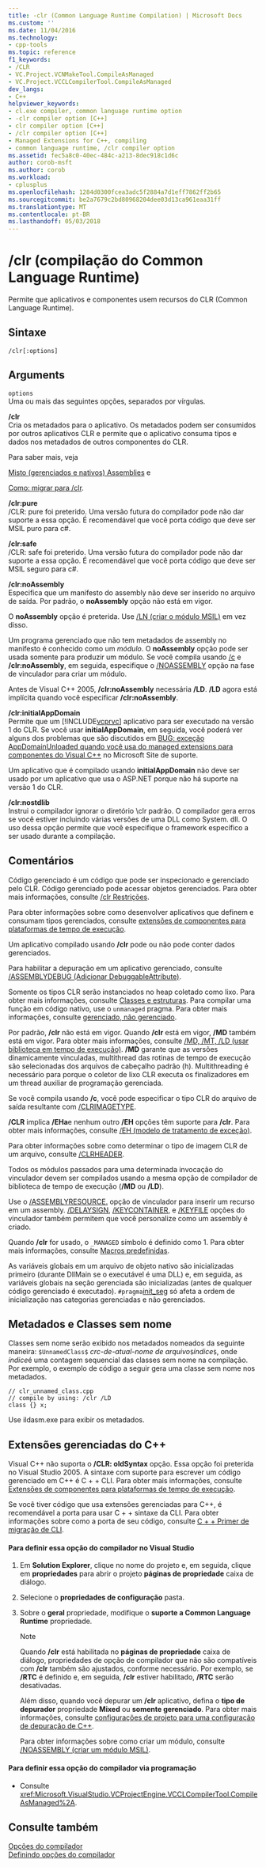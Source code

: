 ```yaml
---
title: -clr (Common Language Runtime Compilation) | Microsoft Docs
ms.custom: ''
ms.date: 11/04/2016
ms.technology:
- cpp-tools
ms.topic: reference
f1_keywords:
- /CLR
- VC.Project.VCNMakeTool.CompileAsManaged
- VC.Project.VCCLCompilerTool.CompileAsManaged
dev_langs:
- C++
helpviewer_keywords:
- cl.exe compiler, common language runtime option
- -clr compiler option [C++]
- clr compiler option [C++]
- /clr compiler option [C++]
- Managed Extensions for C++, compiling
- common language runtime, /clr compiler option
ms.assetid: fec5a8c0-40ec-484c-a213-8dec918c1d6c
author: corob-msft
ms.author: corob
ms.workload:
- cplusplus
ms.openlocfilehash: 1284d0300fcea3adc5f2884a7d1eff7862ff2b65
ms.sourcegitcommit: be2a7679c2bd80968204dee03d13ca961eaa31ff
ms.translationtype: MT
ms.contentlocale: pt-BR
ms.lasthandoff: 05/03/2018
---
```

# <a name="clr-common-language-runtime-compilation"></a>/clr (compilação do Common Language Runtime)
Permite que aplicativos e componentes usem recursos do CLR (Common Language Runtime).  
  
## <a name="syntax"></a>Sintaxe  
  
```  
/clr[:options]  
```  
  
## <a name="arguments"></a>Arguments  
 `options`  
 Uma ou mais das seguintes opções, separados por vírgulas.  
  
 **/clr**  
 Cria os metadados para o aplicativo. Os metadados podem ser consumidos por outros aplicativos CLR e permite que o aplicativo consuma tipos e dados nos metadados de outros componentes do CLR.  
  
 Para saber mais, veja  
  
 [Misto (gerenciados e nativos) Assemblies](../../dotnet/mixed-native-and-managed-assemblies.md) e  
  
 [Como: migrar para /clr](../../dotnet/how-to-migrate-to-clr.md).  
  
 **/clr:pure**  
 /CLR: pure foi preterido. Uma versão futura do compilador pode não dar suporte a essa opção. É recomendável que você porta código que deve ser MSIL puro para c#.  
  
 **/clr:safe**  
 /CLR: safe foi preterido. Uma versão futura do compilador pode não dar suporte a essa opção. É recomendável que você porta código que deve ser MSIL seguro para c#. 
  
 **/clr:noAssembly**  
 Especifica que um manifesto do assembly não deve ser inserido no arquivo de saída. Por padrão, o **noAssembly** opção não está em vigor.  
  
 O **noAssembly** opção é preterida. Use [/LN (criar o módulo MSIL)](../../build/reference/ln-create-msil-module.md) em vez disso.  
  
 Um programa gerenciado que não tem metadados de assembly no manifesto é conhecido como um *módulo*. O **noAssembly** opção pode ser usada somente para produzir um módulo. Se você compila usando [/c](../../build/reference/c-compile-without-linking.md) e **/clr:noAssembly**, em seguida, especifique o [/NOASSEMBLY](../../build/reference/noassembly-create-a-msil-module.md) opção na fase de vinculador para criar um módulo.  
  
 Antes de Visual C++ 2005, **/clr:noAssembly** necessária **/LD**. **/LD** agora está implícita quando você especificar **/clr:noAssembly**.  
  
 **/clr:initialAppDomain**  
 Permite que um [!INCLUDE[vcprvc](../../build/includes/vcprvc_md.md)] aplicativo para ser executado na versão 1 do CLR. Se você usar **initialAppDomain**, em seguida, você poderá ver alguns dos problemas que são discutidos em [BUG: exceção AppDomainUnloaded quando você usa do managed extensions para componentes do Visual C++](http://go.microsoft.com/fwlink/p/?linkid=169465) no Microsoft Site de suporte.  
  
 Um aplicativo que é compilado usando **initialAppDomain** não deve ser usado por um aplicativo que usa o ASP.NET porque não há suporte na versão 1 do CLR.  
  
 **/clr:nostdlib**  
 Instrui o compilador ignorar o diretório \clr padrão. O compilador gera erros se você estiver incluindo várias versões de uma DLL como System. dll. O uso dessa opção permite que você especifique o framework específico a ser usado durante a compilação.  
  
## <a name="remarks"></a>Comentários  
 Código gerenciado é um código que pode ser inspecionado e gerenciado pelo CLR. Código gerenciado pode acessar objetos gerenciados. Para obter mais informações, consulte [/clr Restrições](../../build/reference/clr-restrictions.md).  
  
 Para obter informações sobre como desenvolver aplicativos que definem e consumam tipos gerenciados, consulte [extensões de componentes para plataformas de tempo de execução](../../windows/component-extensions-for-runtime-platforms.md).  
  
 Um aplicativo compilado usando **/clr** pode ou não pode conter dados gerenciados.  
  
 Para habilitar a depuração em um aplicativo gerenciado, consulte [/ASSEMBLYDEBUG (Adicionar DebuggableAttribute)](../../build/reference/assemblydebug-add-debuggableattribute.md).  
  
 Somente os tipos CLR serão instanciados no heap coletado como lixo. Para obter mais informações, consulte [Classes e estruturas](../../windows/classes-and-structs-cpp-component-extensions.md). Para compilar uma função em código nativo, use o `unmanaged` pragma. Para obter mais informações, consulte [gerenciado, não gerenciado](../../preprocessor/managed-unmanaged.md).  
  
 Por padrão, **/clr** não está em vigor. Quando **/clr** está em vigor, **/MD** também está em vigor. Para obter mais informações, consulte [/MD, /MT, /LD (usar biblioteca em tempo de execução)](../../build/reference/md-mt-ld-use-run-time-library.md). **/MD** garante que as versões dinamicamente vinculadas, multithread das rotinas de tempo de execução são selecionadas dos arquivos de cabeçalho padrão (h). Multithreading é necessário para porque o coletor de lixo CLR executa os finalizadores em um thread auxiliar de programação gerenciada.  
  
 Se você compila usando **/c**, você pode especificar o tipo CLR do arquivo de saída resultante com [/CLRIMAGETYPE](../../build/reference/clrimagetype-specify-type-of-clr-image.md).  
  
 **/CLR** implica **/EHa**e nenhum outro **/EH** opções têm suporte para **/clr**. Para obter mais informações, consulte [/EH (modelo de tratamento de exceção)](../../build/reference/eh-exception-handling-model.md).  
  
 Para obter informações sobre como determinar o tipo de imagem CLR de um arquivo, consulte [/CLRHEADER](../../build/reference/clrheader.md).  
  
 Todos os módulos passados para uma determinada invocação do vinculador devem ser compilados usando a mesma opção de compilador de biblioteca de tempo de execução (**/MD** ou **/LD**).  
  
 Use o [/ASSEMBLYRESOURCE.](../../build/reference/assemblyresource-embed-a-managed-resource.md) opção de vinculador para inserir um recurso em um assembly. [/DELAYSIGN](../../build/reference/delaysign-partially-sign-an-assembly.md), [/KEYCONTAINER](../../build/reference/keycontainer-specify-a-key-container-to-sign-an-assembly.md), e [/KEYFILE](../../build/reference/keyfile-specify-key-or-key-pair-to-sign-an-assembly.md) opções do vinculador também permitem que você personalize como um assembly é criado.  
  
 Quando **/clr** for usado, o `_MANAGED` símbolo é definido como 1. Para obter mais informações, consulte [Macros predefinidas](../../preprocessor/predefined-macros.md).  
  
 As variáveis globais em um arquivo de objeto nativo são inicializadas primeiro (durante DllMain se o executável é uma DLL) e, em seguida, as variáveis globais na seção gerenciada são inicializadas (antes de qualquer código gerenciado é executado). `#pragma`[init_seg](../../preprocessor/init-seg.md) só afeta a ordem de inicialização nas categorias gerenciadas e não gerenciados.  
  
## <a name="metadata-and-unnamed-classes"></a>Metadados e Classes sem nome  
 Classes sem nome serão exibido nos metadados nomeados da seguinte maneira: `$UnnamedClass$` *crc-de-atual-nome de arquivo*`$`*índice*`$`, onde *índice*é uma contagem sequencial das classes sem nome na compilação. Por exemplo, o exemplo de código a seguir gera uma classe sem nome nos metadados.  
  
```  
// clr_unnamed_class.cpp  
// compile by using: /clr /LD  
class {} x;  
```  
  
 Use ildasm.exe para exibir os metadados.  
  
## <a name="managed-extensions-for-c"></a>Extensões gerenciadas do C++  
 Visual C++ não suporta o **/CLR: oldSyntax** opção. Essa opção foi preterida no Visual Studio 2005. A sintaxe com suporte para escrever um código gerenciado em C++ é C + + CLI. Para obter mais informações, consulte [Extensões de componentes para plataformas de tempo de execução](../../windows/component-extensions-for-runtime-platforms.md).  
  
 Se você tiver código que usa extensões gerenciadas para C++, é recomendável a porta para usar C + + sintaxe da CLI. Para obter informações sobre como a porta de seu código, consulte [C + + Primer de migração de CLI](../../dotnet/cpp-cli-migration-primer.md).  
  
#### <a name="to-set-this-compiler-option-in-visual-studio"></a>Para definir essa opção do compilador no Visual Studio  
  
1.  Em **Solution Explorer**, clique no nome do projeto e, em seguida, clique em **propriedades** para abrir o projeto **páginas de propriedade** caixa de diálogo.  
  
2.  Selecione o **propriedades de configuração** pasta.  
  
3.  Sobre o **geral** propriedade, modifique o **suporte a Common Language Runtime** propriedade.  
  
    > [!NOTE]
    >  Quando **/clr** está habilitada no **páginas de propriedade** caixa de diálogo, propriedades de opção de compilador que não são compatíveis com **/clr** também são ajustados, conforme necessário. Por exemplo, se **/RTC** é definido e, em seguida, **/clr** estiver habilitado, **/RTC** serão desativadas.  
    >   
    >  Além disso, quando você depurar um **/clr** aplicativo, defina o **tipo de depurador** propriedade **Mixed** ou **somente gerenciado**. Para obter mais informações, consulte [configurações de projeto para uma configuração de depuração de C++](/visualstudio/debugger/project-settings-for-a-cpp-debug-configuration).  
  
     Para obter informações sobre como criar um módulo, consulte [/NOASSEMBLY (criar um módulo MSIL)](../../build/reference/noassembly-create-a-msil-module.md).  
  
#### <a name="to-set-this-compiler-option-programmatically"></a>Para definir essa opção do compilador via programação  
  
-   Consulte <xref:Microsoft.VisualStudio.VCProjectEngine.VCCLCompilerTool.CompileAsManaged%2A>.  
  
## <a name="see-also"></a>Consulte também  
 [Opções do compilador](../../build/reference/compiler-options.md)   
 [Definindo opções do compilador](../../build/reference/setting-compiler-options.md)